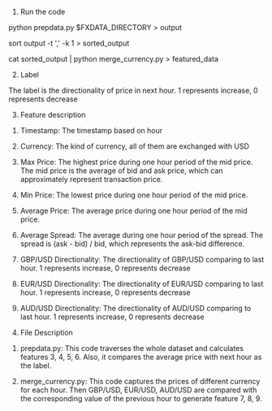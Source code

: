 1. Run the code

python prepdata.py $FXDATA_DIRECTORY > output

sort output -t ',' -k 1 > sorted_output

cat sorted_output | python merge_currency.py > featured_data

2. Label

The label is the directionality of price in next hour. 1 represents increase, 0 represents decrease

3. Feature description

1) Timestamp: The timestamp based on hour

2) Currency: The kind of currency, all of them are exchanged with USD

3) Max Price: The highest price during one hour period of the mid price. The mid price is the average of bid and ask price, which can approximately represent transaction price. 

4) Min Price: The lowest price during one hour period of the mid price.

5) Average Price: The average price during one hour period of the mid price.

6) Average Spread: The average during one hour period of the spread. The spread is (ask - bid) / bid, which represents the ask-bid difference.

7) GBP/USD Directionality: The directionality of GBP/USD comparing to last hour. 1 represents increase, 0 represents decrease

8) EUR/USD Directionality: The directionality of EUR/USD comparing to last hour. 1 represents increase, 0 represents decrease

9) AUD/USD Directionality: The directionality of AUD/USD comparing to last hour. 1 represents increase, 0 represents decrease

4. File Description

1) prepdata.py: This code traverses the whole dataset and calculates features 3, 4, 5, 6. Also, it compares the average price with next hour as the label.

2) merge_currency.py: This code captures the prices of different currency for each hour. Then GBP/USD, EUR/USD, AUD/USD are compared with the corresponding value of the previous hour to generate feature 7, 8, 9.
